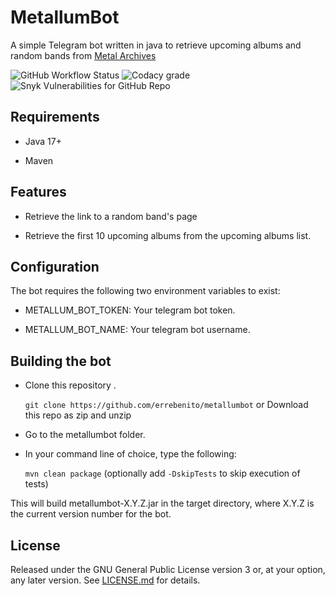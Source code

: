 # MetallumBot

A simple Telegram bot written in java to retrieve upcoming albums and random bands from [Metal Archives](https://www.metal-archives.com/)

![GitHub Workflow Status](https://img.shields.io/github/actions/workflow/status/errebenito/metallumbot/build.yml) ![Codacy grade](https://img.shields.io/codacy/grade/f90964df13e64e36a0c90e3542c108fd) ![Snyk Vulnerabilities for GitHub Repo](https://img.shields.io/snyk/vulnerabilities/github/errebenito/metallumbot)

## Requirements

- Java 17+

- Maven

## Features

- Retrieve the link to a random band's page

- Retrieve the first 10 upcoming albums from the upcoming albums list.

## Configuration
The bot requires the following two environment variables to exist:

- METALLUM_BOT_TOKEN: Your telegram bot token.

- METALLUM_BOT_NAME: Your telegram bot username.

## Building the bot

- Clone this repository .

    `git clone https://github.com/errebenito/metallumbot` or Download this repo as zip and unzip

- Go to the metallumbot folder.

- In your command line of choice, type the following:

    `mvn clean package` (optionally add `-DskipTests` to skip execution of tests)

This will build metallumbot-X.Y.Z.jar in the target directory, where X.Y.Z is the current version number for the bot.

License
-------
Released under the GNU General Public License version 3 or, at your option, any later version.
See [LICENSE.md][license] for details.

[license]: LICENSE.md
